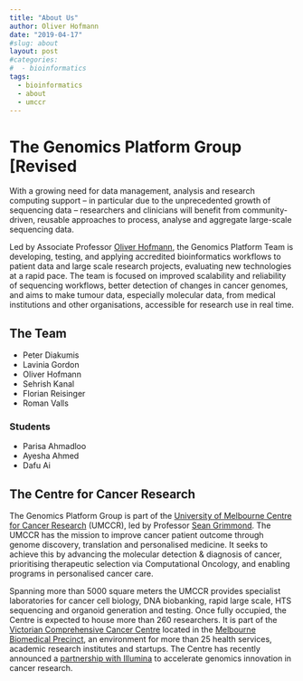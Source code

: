 ```yaml
---
title: "About Us"
author: Oliver Hofmann
date: "2019-04-17"
#slug: about
layout: post
#categories:
#  - bioinformatics
tags:
  - bioinformatics
  - about
  - umccr
---
```


# The Genomics Platform Group [Revised

With a growing need for data management, analysis and research computing support – in particular due to the unprecedented growth of sequencing data – researchers and clinicians will benefit from community-driven, reusable approaches to process, analyse and aggregate large-scale sequencing data.

Led by Associate Professor [Oliver Hofmann](https://www.findanexpert.unimelb.edu.au/display/person786652), the Genomics Platform Team is developing, testing, and applying accredited bioinformatics workflows to patient data and  large scale research projects, evaluating new technologies at a rapid pace.  The team is focused on improved scalability and reliability of sequencing workflows, better detection of changes in cancer genomes, and aims to make tumour data, especially molecular data, from medical institutions and other organisations, accessible for research use in real time.

## The Team

* Peter Diakumis
* Lavinia Gordon
* Oliver Hofmann
* Sehrish Kanal
* Florian Reisinger
* Roman Valls


### Students

* Parisa Ahmadloo
* Ayesha Ahmed
* Dafu Ai


## The Centre for Cancer Research

The Genomics Platform Group is part of the [University of Melbourne Centre for Cancer Research](https://research.unimelb.edu.au/centre-for-cancer-research/home) (UMCCR), led by Professor [Sean Grimmond](https://www.findanexpert.unimelb.edu.au/display/person773948). The UMCCR has the mission to improve cancer patient outcome through genome discovery, translation and personalised medicine. It seeks to achieve this by advancing the molecular detection & diagnosis of cancer, prioritising therapeutic selection via Computational Oncology, and enabling programs in personalised cancer care.

Spanning more than 5000 square meters the UMCCR provides specialist laboratories for cancer cell biology, DNA biobanking, rapid large scale, HTS sequencing and organoid generation and testing. Once fully occupied, the Centre is expected to house more than 260 researchers. It is part of the [Victorian Comprehensive Cancer Centre](https://www.viccompcancerctr.org/) located in the [Melbourne Biomedical Precinct](https://www.melbournebiomed.com), an environment for more than 25 health services, academic research institutes and startups. The Centre has recently announced a [partnership with Illumina](https://about.unimelb.edu.au/newsroom/news/2019/february/illumina-partnership-to-drive-genomics-innovation-in-australia) to accelerate genomics innovation in cancer research.
